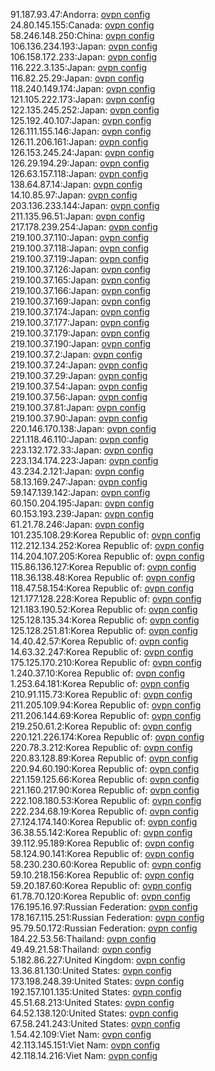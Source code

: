 91.187.93.47:Andorra: [ovpn config](vpn/91_187_93_47.ovpn)  
24.80.145.155:Canada: [ovpn config](vpn/24_80_145_155.ovpn)  
58.246.148.250:China: [ovpn config](vpn/58_246_148_250.ovpn)  
106.136.234.193:Japan: [ovpn config](vpn/106_136_234_193.ovpn)  
106.158.172.233:Japan: [ovpn config](vpn/106_158_172_233.ovpn)  
116.222.3.135:Japan: [ovpn config](vpn/116_222_3_135.ovpn)  
116.82.25.29:Japan: [ovpn config](vpn/116_82_25_29.ovpn)  
118.240.149.174:Japan: [ovpn config](vpn/118_240_149_174.ovpn)  
121.105.222.173:Japan: [ovpn config](vpn/121_105_222_173.ovpn)  
122.135.245.252:Japan: [ovpn config](vpn/122_135_245_252.ovpn)  
125.192.40.107:Japan: [ovpn config](vpn/125_192_40_107.ovpn)  
126.111.155.146:Japan: [ovpn config](vpn/126_111_155_146.ovpn)  
126.11.206.161:Japan: [ovpn config](vpn/126_11_206_161.ovpn)  
126.153.245.24:Japan: [ovpn config](vpn/126_153_245_24.ovpn)  
126.29.194.29:Japan: [ovpn config](vpn/126_29_194_29.ovpn)  
126.63.157.118:Japan: [ovpn config](vpn/126_63_157_118.ovpn)  
138.64.87.14:Japan: [ovpn config](vpn/138_64_87_14.ovpn)  
14.10.85.97:Japan: [ovpn config](vpn/14_10_85_97.ovpn)  
203.136.233.144:Japan: [ovpn config](vpn/203_136_233_144.ovpn)  
211.135.96.51:Japan: [ovpn config](vpn/211_135_96_51.ovpn)  
217.178.239.254:Japan: [ovpn config](vpn/217_178_239_254.ovpn)  
219.100.37.110:Japan: [ovpn config](vpn/219_100_37_110.ovpn)  
219.100.37.118:Japan: [ovpn config](vpn/219_100_37_118.ovpn)  
219.100.37.119:Japan: [ovpn config](vpn/219_100_37_119.ovpn)  
219.100.37.126:Japan: [ovpn config](vpn/219_100_37_126.ovpn)  
219.100.37.165:Japan: [ovpn config](vpn/219_100_37_165.ovpn)  
219.100.37.166:Japan: [ovpn config](vpn/219_100_37_166.ovpn)  
219.100.37.169:Japan: [ovpn config](vpn/219_100_37_169.ovpn)  
219.100.37.174:Japan: [ovpn config](vpn/219_100_37_174.ovpn)  
219.100.37.177:Japan: [ovpn config](vpn/219_100_37_177.ovpn)  
219.100.37.179:Japan: [ovpn config](vpn/219_100_37_179.ovpn)  
219.100.37.190:Japan: [ovpn config](vpn/219_100_37_190.ovpn)  
219.100.37.2:Japan: [ovpn config](vpn/219_100_37_2.ovpn)  
219.100.37.24:Japan: [ovpn config](vpn/219_100_37_24.ovpn)  
219.100.37.29:Japan: [ovpn config](vpn/219_100_37_29.ovpn)  
219.100.37.54:Japan: [ovpn config](vpn/219_100_37_54.ovpn)  
219.100.37.56:Japan: [ovpn config](vpn/219_100_37_56.ovpn)  
219.100.37.81:Japan: [ovpn config](vpn/219_100_37_81.ovpn)  
219.100.37.90:Japan: [ovpn config](vpn/219_100_37_90.ovpn)  
220.146.170.138:Japan: [ovpn config](vpn/220_146_170_138.ovpn)  
221.118.46.110:Japan: [ovpn config](vpn/221_118_46_110.ovpn)  
223.132.172.33:Japan: [ovpn config](vpn/223_132_172_33.ovpn)  
223.134.174.223:Japan: [ovpn config](vpn/223_134_174_223.ovpn)  
43.234.2.121:Japan: [ovpn config](vpn/43_234_2_121.ovpn)  
58.13.169.247:Japan: [ovpn config](vpn/58_13_169_247.ovpn)  
59.147.139.142:Japan: [ovpn config](vpn/59_147_139_142.ovpn)  
60.150.204.195:Japan: [ovpn config](vpn/60_150_204_195.ovpn)  
60.153.193.239:Japan: [ovpn config](vpn/60_153_193_239.ovpn)  
61.21.78.246:Japan: [ovpn config](vpn/61_21_78_246.ovpn)  
101.235.108.29:Korea Republic of: [ovpn config](vpn/101_235_108_29.ovpn)  
112.212.134.252:Korea Republic of: [ovpn config](vpn/112_212_134_252.ovpn)  
114.204.107.205:Korea Republic of: [ovpn config](vpn/114_204_107_205.ovpn)  
115.86.136.127:Korea Republic of: [ovpn config](vpn/115_86_136_127.ovpn)  
118.36.138.48:Korea Republic of: [ovpn config](vpn/118_36_138_48.ovpn)  
118.47.58.154:Korea Republic of: [ovpn config](vpn/118_47_58_154.ovpn)  
121.177.128.228:Korea Republic of: [ovpn config](vpn/121_177_128_228.ovpn)  
121.183.190.52:Korea Republic of: [ovpn config](vpn/121_183_190_52.ovpn)  
125.128.135.34:Korea Republic of: [ovpn config](vpn/125_128_135_34.ovpn)  
125.128.251.81:Korea Republic of: [ovpn config](vpn/125_128_251_81.ovpn)  
14.40.42.57:Korea Republic of: [ovpn config](vpn/14_40_42_57.ovpn)  
14.63.32.247:Korea Republic of: [ovpn config](vpn/14_63_32_247.ovpn)  
175.125.170.210:Korea Republic of: [ovpn config](vpn/175_125_170_210.ovpn)  
1.240.37.10:Korea Republic of: [ovpn config](vpn/1_240_37_10.ovpn)  
1.253.64.181:Korea Republic of: [ovpn config](vpn/1_253_64_181.ovpn)  
210.91.115.73:Korea Republic of: [ovpn config](vpn/210_91_115_73.ovpn)  
211.205.109.94:Korea Republic of: [ovpn config](vpn/211_205_109_94.ovpn)  
211.206.144.69:Korea Republic of: [ovpn config](vpn/211_206_144_69.ovpn)  
219.250.61.2:Korea Republic of: [ovpn config](vpn/219_250_61_2.ovpn)  
220.121.226.174:Korea Republic of: [ovpn config](vpn/220_121_226_174.ovpn)  
220.78.3.212:Korea Republic of: [ovpn config](vpn/220_78_3_212.ovpn)  
220.83.128.89:Korea Republic of: [ovpn config](vpn/220_83_128_89.ovpn)  
220.94.60.190:Korea Republic of: [ovpn config](vpn/220_94_60_190.ovpn)  
221.159.125.66:Korea Republic of: [ovpn config](vpn/221_159_125_66.ovpn)  
221.160.217.90:Korea Republic of: [ovpn config](vpn/221_160_217_90.ovpn)  
222.108.180.53:Korea Republic of: [ovpn config](vpn/222_108_180_53.ovpn)  
222.234.68.19:Korea Republic of: [ovpn config](vpn/222_234_68_19.ovpn)  
27.124.174.140:Korea Republic of: [ovpn config](vpn/27_124_174_140.ovpn)  
36.38.55.142:Korea Republic of: [ovpn config](vpn/36_38_55_142.ovpn)  
39.112.95.189:Korea Republic of: [ovpn config](vpn/39_112_95_189.ovpn)  
58.124.90.141:Korea Republic of: [ovpn config](vpn/58_124_90_141.ovpn)  
58.230.230.60:Korea Republic of: [ovpn config](vpn/58_230_230_60.ovpn)  
59.10.218.156:Korea Republic of: [ovpn config](vpn/59_10_218_156.ovpn)  
59.20.187.60:Korea Republic of: [ovpn config](vpn/59_20_187_60.ovpn)  
61.78.70.120:Korea Republic of: [ovpn config](vpn/61_78_70_120.ovpn)  
176.195.16.97:Russian Federation: [ovpn config](vpn/176_195_16_97.ovpn)  
178.167.115.251:Russian Federation: [ovpn config](vpn/178_167_115_251.ovpn)  
95.79.50.172:Russian Federation: [ovpn config](vpn/95_79_50_172.ovpn)  
184.22.53.56:Thailand: [ovpn config](vpn/184_22_53_56.ovpn)  
49.49.21.58:Thailand: [ovpn config](vpn/49_49_21_58.ovpn)  
5.182.86.227:United Kingdom: [ovpn config](vpn/5_182_86_227.ovpn)  
13.36.81.130:United States: [ovpn config](vpn/13_36_81_130.ovpn)  
173.198.248.39:United States: [ovpn config](vpn/173_198_248_39.ovpn)  
192.157.101.135:United States: [ovpn config](vpn/192_157_101_135.ovpn)  
45.51.68.213:United States: [ovpn config](vpn/45_51_68_213.ovpn)  
64.52.138.120:United States: [ovpn config](vpn/64_52_138_120.ovpn)  
67.58.241.243:United States: [ovpn config](vpn/67_58_241_243.ovpn)  
1.54.42.109:Viet Nam: [ovpn config](vpn/1_54_42_109.ovpn)  
42.113.145.151:Viet Nam: [ovpn config](vpn/42_113_145_151.ovpn)  
42.118.14.216:Viet Nam: [ovpn config](vpn/42_118_14_216.ovpn)  
